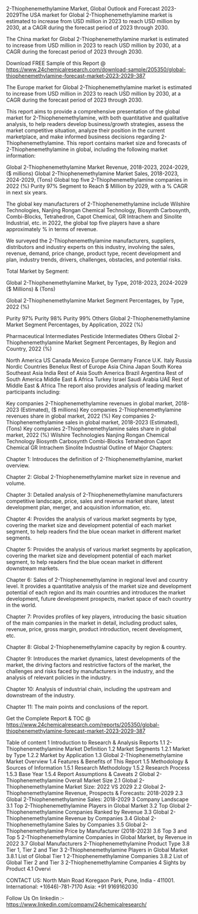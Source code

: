  2-Thiophenemethylamine Market, Global Outlook and Forecast 2023-2029The USA market for Global 2-Thiophenemethylamine market is estimated to increase from USD million in 2023 to reach USD million by 2030, at a CAGR during the forecast period of 2023 through 2030.

The China market for Global 2-Thiophenemethylamine market is estimated to increase from USD million in 2023 to reach USD million by 2030, at a CAGR during the forecast period of 2023 through 2030.

Download FREE Sample of this Report @ https://www.24chemicalresearch.com/download-sample/205350/global-thiophenemethylamine-forecast-market-2023-2029-387

The Europe market for Global 2-Thiophenemethylamine market is estimated to increase from USD million in 2023 to reach USD million by 2030, at a CAGR during the forecast period of 2023 through 2030.

This report aims to provide a comprehensive presentation of the global market for 2-Thiophenemethylamine, with both quantitative and qualitative analysis, to help readers develop business/growth strategies, assess the market competitive situation, analyze their position in the current marketplace, and make informed business decisions regarding 2-Thiophenemethylamine. This report contains market size and forecasts of 2-Thiophenemethylamine in global, including the following market information:

Global 2-Thiophenemethylamine Market Revenue, 2018-2023, 2024-2029, ($ millions)
Global 2-Thiophenemethylamine Market Sales, 2018-2023, 2024-2029, (Tons)
Global top five 2-Thiophenemethylamine companies in 2022 (%)
Purity 97% Segment to Reach $ Million by 2029, with a % CAGR in next six years.

The global key manufacturers of 2-Thiophenemethylamine include Wilshire Technologies, Nanjing Rongan Chemical Technology, Biosynth Carbosynth, Combi-Blocks, Tetrahedron, Capot Chemical, GR Intrachem and Sinolite Industrial, etc. in 2022, the global top five players have a share approximately % in terms of revenue.

We surveyed the 2-Thiophenemethylamine manufacturers, suppliers, distributors and industry experts on this industry, involving the sales, revenue, demand, price change, product type, recent development and plan, industry trends, drivers, challenges, obstacles, and potential risks.

Total Market by Segment:

Global 2-Thiophenemethylamine Market, by Type, 2018-2023, 2024-2029 ($ Millions) & (Tons)

Global 2-Thiophenemethylamine Market Segment Percentages, by Type, 2022 (%)

Purity 97%
Purity 98%
Purity 99%
Others
Global 2-Thiophenemethylamine Market Segment Percentages, by Application, 2022 (%)

Pharmaceutical Intermediates
Pesticide Intermediates
Others
Global 2-Thiophenemethylamine Market Segment Percentages, By Region and Country, 2022 (%)

North America
US
Canada
Mexico
Europe
Germany
France
U.K.
Italy
Russia
Nordic Countries
Benelux
Rest of Europe
Asia
China
Japan
South Korea
Southeast Asia
India
Rest of Asia
South America
Brazil
Argentina
Rest of South America
Middle East & Africa
Turkey
Israel
Saudi Arabia
UAE
Rest of Middle East & Africa
The report also provides analysis of leading market participants including:

Key companies 2-Thiophenemethylamine revenues in global market, 2018-2023 (Estimated), ($ millions)
Key companies 2-Thiophenemethylamine revenues share in global market, 2022 (%)
Key companies 2-Thiophenemethylamine sales in global market, 2018-2023 (Estimated), (Tons)
Key companies 2-Thiophenemethylamine sales share in global market, 2022 (%)
Wilshire Technologies
Nanjing Rongan Chemical Technology
Biosynth Carbosynth
Combi-Blocks
Tetrahedron
Capot Chemical
GR Intrachem
Sinolite Industrial
Outline of Major Chapters:

Chapter 1: Introduces the definition of 2-Thiophenemethylamine, market overview.

Chapter 2: Global 2-Thiophenemethylamine market size in revenue and volume.

Chapter 3: Detailed analysis of 2-Thiophenemethylamine manufacturers competitive landscape, price, sales and revenue market share, latest development plan, merger, and acquisition information, etc.

Chapter 4: Provides the analysis of various market segments by type, covering the market size and development potential of each market segment, to help readers find the blue ocean market in different market segments.

Chapter 5: Provides the analysis of various market segments by application, covering the market size and development potential of each market segment, to help readers find the blue ocean market in different downstream markets.

Chapter 6: Sales of 2-Thiophenemethylamine in regional level and country level. It provides a quantitative analysis of the market size and development potential of each region and its main countries and introduces the market development, future development prospects, market space of each country in the world.

Chapter 7: Provides profiles of key players, introducing the basic situation of the main companies in the market in detail, including product sales, revenue, price, gross margin, product introduction, recent development, etc.

Chapter 8: Global 2-Thiophenemethylamine capacity by region & country.

Chapter 9: Introduces the market dynamics, latest developments of the market, the driving factors and restrictive factors of the market, the challenges and risks faced by manufacturers in the industry, and the analysis of relevant policies in the industry.

Chapter 10: Analysis of industrial chain, including the upstream and downstream of the industry.

Chapter 11: The main points and conclusions of the report.

Get the Complete Report & TOC @ https://www.24chemicalresearch.com/reports/205350/global-thiophenemethylamine-forecast-market-2023-2029-387

Table of content
1 Introduction to Research & Analysis Reports
1.1 2-Thiophenemethylamine Market Definition
1.2 Market Segments
1.2.1 Market by Type
1.2.2 Market by Application
1.3 Global 2-Thiophenemethylamine Market Overview
1.4 Features & Benefits of This Report
1.5 Methodology & Sources of Information
1.5.1 Research Methodology
1.5.2 Research Process
1.5.3 Base Year
1.5.4 Report Assumptions & Caveats
2 Global 2-Thiophenemethylamine Overall Market Size
2.1 Global 2-Thiophenemethylamine Market Size: 2022 VS 2029
2.2 Global 2-Thiophenemethylamine Revenue, Prospects & Forecasts: 2018-2029
2.3 Global 2-Thiophenemethylamine Sales: 2018-2029
3 Company Landscape
3.1 Top 2-Thiophenemethylamine Players in Global Market
3.2 Top Global 2-Thiophenemethylamine Companies Ranked by Revenue
3.3 Global 2-Thiophenemethylamine Revenue by Companies
3.4 Global 2-Thiophenemethylamine Sales by Companies
3.5 Global 2-Thiophenemethylamine Price by Manufacturer (2018-2023)
3.6 Top 3 and Top 5 2-Thiophenemethylamine Companies in Global Market, by Revenue in 2022
3.7 Global Manufacturers 2-Thiophenemethylamine Product Type
3.8 Tier 1, Tier 2 and Tier 3 2-Thiophenemethylamine Players in Global Market
3.8.1 List of Global Tier 1 2-Thiophenemethylamine Companies
3.8.2 List of Global Tier 2 and Tier 3 2-Thiophenemethylamine Companies
4 Sights by Product
4.1 Overvi

CONTACT US:
North Main Road Koregaon Park, Pune, India - 411001.
International: +1(646)-781-7170
Asia: +91 9169162030

Follow Us On linkedin :- https://www.linkedin.com/company/24chemicalresearch/
